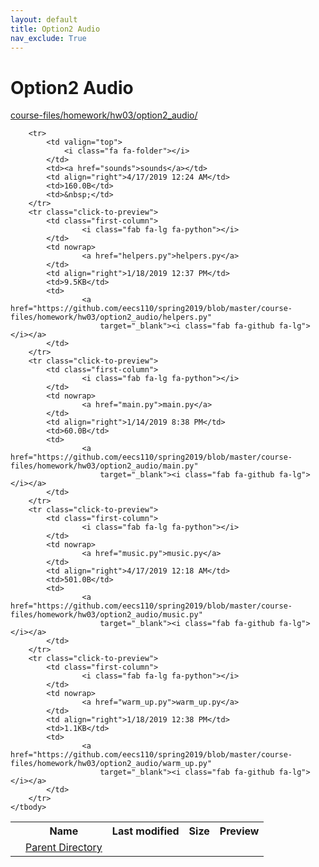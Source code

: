 ```yaml
---
layout: default
title: Option2 Audio
nav_exclude: True
---
```


# Option2 Audio

[course-files/homework/hw03/option2_audio/](.)

<table class="tbl-files">
    <tbody>
        <tr>
            <th valign="top"></th>
            <th>Name</th>
            <th>Last modified</th>
            <th>Size</th>
            <th>Preview</th>
        </tr>
        <tr>
            <td valign="top">
                <i class="fa fa-folder-open"></i>
            </td>
            <td><a href="../">Parent Directory</a></td>
            <td>&nbsp;</td>
            <td>&nbsp;</td>
            <td>&nbsp;</td>
        </tr>

        <tr>
            <td valign="top">
                <i class="fa fa-folder"></i>
            </td>
            <td><a href="sounds">sounds</a></td>
            <td align="right">4/17/2019 12:24 AM</td>
            <td>160.0B</td>
            <td>&nbsp;</td>
        </tr>
        <tr class="click-to-preview">
            <td class="first-column">
                    <i class="fab fa-lg fa-python"></i>
            </td>
            <td nowrap>
                    <a href="helpers.py">helpers.py</a>
            </td>
            <td align="right">1/18/2019 12:37 PM</td>
            <td>9.5KB</td>
            <td>
                    <a href="https://github.com/eecs110/spring2019/blob/master/course-files/homework/hw03/option2_audio/helpers.py"
                        target="_blank"><i class="fab fa-github fa-lg"></i></a>
            </td>
        </tr>
        <tr class="click-to-preview">
            <td class="first-column">
                    <i class="fab fa-lg fa-python"></i>
            </td>
            <td nowrap>
                    <a href="main.py">main.py</a>
            </td>
            <td align="right">1/14/2019 8:38 PM</td>
            <td>60.0B</td>
            <td>
                    <a href="https://github.com/eecs110/spring2019/blob/master/course-files/homework/hw03/option2_audio/main.py"
                        target="_blank"><i class="fab fa-github fa-lg"></i></a>
            </td>
        </tr>
        <tr class="click-to-preview">
            <td class="first-column">
                    <i class="fab fa-lg fa-python"></i>
            </td>
            <td nowrap>
                    <a href="music.py">music.py</a>
            </td>
            <td align="right">4/17/2019 12:18 AM</td>
            <td>501.0B</td>
            <td>
                    <a href="https://github.com/eecs110/spring2019/blob/master/course-files/homework/hw03/option2_audio/music.py"
                        target="_blank"><i class="fab fa-github fa-lg"></i></a>
            </td>
        </tr>
        <tr class="click-to-preview">
            <td class="first-column">
                    <i class="fab fa-lg fa-python"></i>
            </td>
            <td nowrap>
                    <a href="warm_up.py">warm_up.py</a>
            </td>
            <td align="right">1/18/2019 12:38 PM</td>
            <td>1.1KB</td>
            <td>
                    <a href="https://github.com/eecs110/spring2019/blob/master/course-files/homework/hw03/option2_audio/warm_up.py"
                        target="_blank"><i class="fab fa-github fa-lg"></i></a>
            </td>
        </tr>
    </tbody>
</table>

